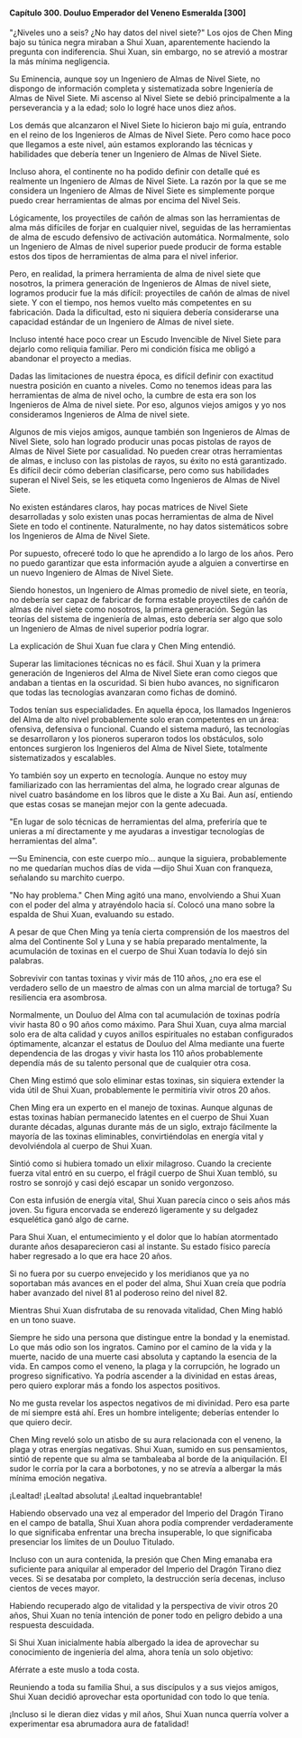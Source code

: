 
#### Capítulo 300. Douluo Emperador del Veneno Esmeralda [300]


"¿Niveles uno a seis? ¿No hay datos del nivel siete?" Los ojos de Chen Ming bajo su túnica negra miraban a Shui Xuan, aparentemente haciendo la pregunta con indiferencia. Shui Xuan, sin embargo, no se atrevió a mostrar la más mínima negligencia.

Su Eminencia, aunque soy un Ingeniero de Almas de Nivel Siete, no dispongo de información completa y sistematizada sobre Ingeniería de Almas de Nivel Siete. Mi ascenso al Nivel Siete se debió principalmente a la perseverancia y a la edad; solo lo logré hace unos diez años.

Los demás que alcanzaron el Nivel Siete lo hicieron bajo mi guía, entrando en el reino de los Ingenieros de Almas de Nivel Siete. Pero como hace poco que llegamos a este nivel, aún estamos explorando las técnicas y habilidades que debería tener un Ingeniero de Almas de Nivel Siete.

Incluso ahora, el continente no ha podido definir con detalle qué es realmente un Ingeniero de Almas de Nivel Siete. La razón por la que se me considera un Ingeniero de Almas de Nivel Siete es simplemente porque puedo crear herramientas de almas por encima del Nivel Seis.

Lógicamente, los proyectiles de cañón de almas son las herramientas de alma más difíciles de forjar en cualquier nivel, seguidas de las herramientas de alma de escudo defensivo de activación automática. Normalmente, solo un Ingeniero de Almas de nivel superior puede producir de forma estable estos dos tipos de herramientas de alma para el nivel inferior.

Pero, en realidad, la primera herramienta de alma de nivel siete que nosotros, la primera generación de Ingenieros de Almas de nivel siete, logramos producir fue la más difícil: proyectiles de cañón de almas de nivel siete. Y con el tiempo, nos hemos vuelto más competentes en su fabricación. Dada la dificultad, esto ni siquiera debería considerarse una capacidad estándar de un Ingeniero de Almas de nivel siete.

Incluso intenté hace poco crear un Escudo Invencible de Nivel Siete para dejarlo como reliquia familiar. Pero mi condición física me obligó a abandonar el proyecto a medias.

Dadas las limitaciones de nuestra época, es difícil definir con exactitud nuestra posición en cuanto a niveles. Como no tenemos ideas para las herramientas de alma de nivel ocho, la cumbre de esta era son los Ingenieros de Alma de nivel siete. Por eso, algunos viejos amigos y yo nos consideramos Ingenieros de Alma de nivel siete.

Algunos de mis viejos amigos, aunque también son Ingenieros de Almas de Nivel Siete, solo han logrado producir unas pocas pistolas de rayos de Almas de Nivel Siete por casualidad. No pueden crear otras herramientas de almas, e incluso con las pistolas de rayos, su éxito no está garantizado. Es difícil decir cómo deberían clasificarse, pero como sus habilidades superan el Nivel Seis, se les etiqueta como Ingenieros de Almas de Nivel Siete.

No existen estándares claros, hay pocas matrices de Nivel Siete desarrolladas y solo existen unas pocas herramientas de alma de Nivel Siete en todo el continente. Naturalmente, no hay datos sistemáticos sobre los Ingenieros de Alma de Nivel Siete.

Por supuesto, ofreceré todo lo que he aprendido a lo largo de los años. Pero no puedo garantizar que esta información ayude a alguien a convertirse en un nuevo Ingeniero de Almas de Nivel Siete.

Siendo honestos, un Ingeniero de Almas promedio de nivel siete, en teoría, no debería ser capaz de fabricar de forma estable proyectiles de cañón de almas de nivel siete como nosotros, la primera generación. Según las teorías del sistema de ingeniería de almas, esto debería ser algo que solo un Ingeniero de Almas de nivel superior podría lograr.

La explicación de Shui Xuan fue clara y Chen Ming entendió.

Superar las limitaciones técnicas no es fácil. Shui Xuan y la primera generación de Ingenieros del Alma de Nivel Siete eran como ciegos que andaban a tientas en la oscuridad. Si bien hubo avances, no significaron que todas las tecnologías avanzaran como fichas de dominó.

Todos tenían sus especialidades. En aquella época, los llamados Ingenieros del Alma de alto nivel probablemente solo eran competentes en un área: ofensiva, defensiva o funcional. Cuando el sistema maduró, las tecnologías se desarrollaron y los pioneros superaron todos los obstáculos, solo entonces surgieron los Ingenieros del Alma de Nivel Siete, totalmente sistematizados y escalables.

Yo también soy un experto en tecnología. Aunque no estoy muy familiarizado con las herramientas del alma, he logrado crear algunas de nivel cuatro basándome en los libros que le diste a Xu Bai. Aun así, entiendo que estas cosas se manejan mejor con la gente adecuada.

"En lugar de solo técnicas de herramientas del alma, preferiría que te unieras a mí directamente y me ayudaras a investigar tecnologías de herramientas del alma".

—Su Eminencia, con este cuerpo mío... aunque la siguiera, probablemente no me quedarían muchos días de vida —dijo Shui Xuan con franqueza, señalando su marchito cuerpo.

"No hay problema." Chen Ming agitó una mano, envolviendo a Shui Xuan con el poder del alma y atrayéndolo hacia sí. Colocó una mano sobre la espalda de Shui Xuan, evaluando su estado.

A pesar de que Chen Ming ya tenía cierta comprensión de los maestros del alma del Continente Sol y Luna y se había preparado mentalmente, la acumulación de toxinas en el cuerpo de Shui Xuan todavía lo dejó sin palabras.

Sobrevivir con tantas toxinas y vivir más de 110 años, ¿no era ese el verdadero sello de un maestro de almas con un alma marcial de tortuga? Su resiliencia era asombrosa.

Normalmente, un Douluo del Alma con tal acumulación de toxinas podría vivir hasta 80 o 90 años como máximo. Para Shui Xuan, cuya alma marcial solo era de alta calidad y cuyos anillos espirituales no estaban configurados óptimamente, alcanzar el estatus de Douluo del Alma mediante una fuerte dependencia de las drogas y vivir hasta los 110 años probablemente dependía más de su talento personal que de cualquier otra cosa.

Chen Ming estimó que solo eliminar estas toxinas, sin siquiera extender la vida útil de Shui Xuan, probablemente le permitiría vivir otros 20 años.

Chen Ming era un experto en el manejo de toxinas. Aunque algunas de estas toxinas habían permanecido latentes en el cuerpo de Shui Xuan durante décadas, algunas durante más de un siglo, extrajo fácilmente la mayoría de las toxinas eliminables, convirtiéndolas en energía vital y devolviéndola al cuerpo de Shui Xuan.

Sintió como si hubiera tomado un elixir milagroso. Cuando la creciente fuerza vital entró en su cuerpo, el frágil cuerpo de Shui Xuan tembló, su rostro se sonrojó y casi dejó escapar un sonido vergonzoso.

Con esta infusión de energía vital, Shui Xuan parecía cinco o seis años más joven. Su figura encorvada se enderezó ligeramente y su delgadez esquelética ganó algo de carne.

Para Shui Xuan, el entumecimiento y el dolor que lo habían atormentado durante años desaparecieron casi al instante. Su estado físico parecía haber regresado a lo que era hace 20 años.

Si no fuera por su cuerpo envejecido y los meridianos que ya no soportaban más avances en el poder del alma, Shui Xuan creía que podría haber avanzado del nivel 81 al poderoso reino del nivel 82.

Mientras Shui Xuan disfrutaba de su renovada vitalidad, Chen Ming habló en un tono suave.

Siempre he sido una persona que distingue entre la bondad y la enemistad. Lo que más odio son los ingratos. Camino por el camino de la vida y la muerte, nacido de una muerte casi absoluta y captando la esencia de la vida. En campos como el veneno, la plaga y la corrupción, he logrado un progreso significativo. Ya podría ascender a la divinidad en estas áreas, pero quiero explorar más a fondo los aspectos positivos.

No me gusta revelar los aspectos negativos de mi divinidad. Pero esa parte de mí siempre está ahí. Eres un hombre inteligente; deberías entender lo que quiero decir.

Chen Ming reveló solo un atisbo de su aura relacionada con el veneno, la plaga y otras energías negativas. Shui Xuan, sumido en sus pensamientos, sintió de repente que su alma se tambaleaba al borde de la aniquilación. El sudor le corría por la cara a borbotones, y no se atrevía a albergar la más mínima emoción negativa.

¡Lealtad! ¡Lealtad absoluta! ¡Lealtad inquebrantable!

Habiendo observado una vez al emperador del Imperio del Dragón Tirano en el campo de batalla, Shui Xuan ahora podía comprender verdaderamente lo que significaba enfrentar una brecha insuperable, lo que significaba presenciar los límites de un Douluo Titulado.

Incluso con un aura contenida, la presión que Chen Ming emanaba era suficiente para aniquilar al emperador del Imperio del Dragón Tirano diez veces. Si se desataba por completo, la destrucción sería decenas, incluso cientos de veces mayor.

Habiendo recuperado algo de vitalidad y la perspectiva de vivir otros 20 años, Shui Xuan no tenía intención de poner todo en peligro debido a una respuesta descuidada.

Si Shui Xuan inicialmente había albergado la idea de aprovechar su conocimiento de ingeniería del alma, ahora tenía un solo objetivo:

Aférrate a este muslo a toda costa.

Reuniendo a toda su familia Shui, a sus discípulos y a sus viejos amigos, Shui Xuan decidió aprovechar esta oportunidad con todo lo que tenía.

¡Incluso si le dieran diez vidas y mil años, Shui Xuan nunca querría volver a experimentar esa abrumadora aura de fatalidad!